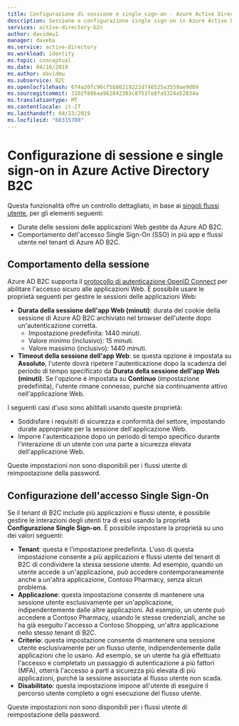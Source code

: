 ```yaml
---
title: Configurazione di sessione e single sign-on - Azure Active Directory B2C | Microsoft Docs
description: Sessione e configurazione single sign-on in Azure Active Directory B2C.
services: active-directory-b2c
author: davidmu1
manager: daveba
ms.service: active-directory
ms.workload: identity
ms.topic: conceptual
ms.date: 04/16/2019
ms.author: davidmu
ms.subservice: B2C
ms.openlocfilehash: 674a20fc96cf5b86219222d746525a3559ae9d09
ms.sourcegitcommit: 3102f886aa962842303c8753fe8fa5324a52834a
ms.translationtype: MT
ms.contentlocale: it-IT
ms.lasthandoff: 04/23/2019
ms.locfileid: "60315780"
---
```

# <a name="session-and-single-sign-on-configuration-in-azure-active-directory-b2c"></a>Configurazione di sessione e single sign-on in Azure Active Directory B2C

Questa funzionalità offre un controllo dettagliato, in base ai [singoli flussi utente](active-directory-b2c-reference-policies.md), per gli elementi seguenti:

- Durate delle sessioni delle applicazioni Web gestite da Azure AD B2C.
- Comportamento dell'accesso Single Sign-On (SSO) in più app e flussi utente nel tenant di Azure AD B2C.

## <a name="session-behavior"></a>Comportamento della sessione

Azure AD B2C supporta il [protocollo di autenticazione OpenID Connect](active-directory-b2c-reference-oidc.md) per abilitare l'accesso sicuro alle applicazioni Web. È possibile usare le proprietà seguenti per gestire le sessioni delle applicazioni Web:

- **Durata della sessione dell'app Web (minuti)**: durata del cookie della sessione di Azure AD B2C archiviato nel browser dell'utente dopo un'autenticazione corretta.
    - Impostazione predefinita: 1440 minuti.
    - Valore minimo (inclusivo): 15 minuti.
    - Valore massimo (inclusivo): 1440 minuti.
- **Timeout della sessione dell'app Web**: se questa opzione è impostata su **Assoluto**, l'utente dovrà ripetere l'autenticazione dopo la scadenza del periodo di tempo specificato da **Durata della sessione dell'app Web (minuti)**. Se l'opzione è impostata su **Continuo** (impostazione predefinita), l'utente rimane connesso, purché sia continuamente attivo nell'applicazione Web.

I seguenti casi d'uso sono abilitati usando queste proprietà:

- Soddisfare i requisiti di sicurezza e conformità del settore, impostando durate appropriate per la sessione dell'applicazione Web.
- Imporre l'autenticazione dopo un periodo di tempo specifico durante l'interazione di un utente con una parte a sicurezza elevata dell'applicazione Web. 

Queste impostazioni non sono disponibili per i flussi utente di reimpostazione della password.

## <a name="single-sign-on-sso-configuration"></a>Configurazione dell'accesso Single Sign-On

Se il tenant di B2C include più applicazioni e flussi utente, è possibile gestire le interazioni degli utenti tra di essi usando la proprietà **Configurazione Single Sign-on**. È possibile impostare la proprietà su uno dei valori seguenti:

- **Tenant**: questa è l'impostazione predefinita. L'uso di questa impostazione consente a più applicazioni e flussi utente del tenant di B2C di condividere la stessa sessione utente. Ad esempio, quando un utente accede a un'applicazione, può accedere contemporaneamente anche a un'altra applicazione, Contoso Pharmacy, senza alcun problema.
- **Applicazione**: questa impostazione consente di mantenere una sessione utente esclusivamente per un'applicazione, indipendentemente dalle altre applicazioni. Ad esempio, un utente può accedere a Contoso Pharmacy, usando le stesse credenziali, anche se ha già eseguito l'accesso a Contoso Shopping, un'altra applicazione nello stesso tenant di B2C. 
- **Criterio**: questa impostazione consente di mantenere una sessione utente esclusivamente per un flusso utente, indipendentemente dalle applicazioni che lo usano. Ad esempio, se un utente ha già effettuato l'accesso e completato un passaggio di autenticazione a più fattori (MFA), otterrà l'accesso a parti a sicurezza più elevata di più applicazioni, purché la sessione associata al flusso utente non scada.
- **Disabilitato**: questa impostazione impone all'utente di eseguire il percorso utente completo a ogni esecuzione del flusso utente.

Queste impostazioni non sono disponibili per i flussi utente di reimpostazione della password. 

